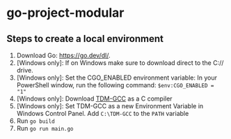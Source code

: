 # go-project-modular

## Steps to create a local environment

1. Download Go: https://go.dev/dl/.
2. [Windows only]: If on Windows make sure to download direct to the C:// drive.
3. [Windows only]: Set the CGO_ENABLED environment variable: In your PowerShell window, run the following command: `$env:CGO_ENABLED = "1"`
4. [Windows only]: Download [TDM-GCC](https://jmeubank.github.io/tdm-gcc/download/) as a C compiler
5. [Windows only]: Set TDM-GCC as a new Environment Variable in Windows Control Panel. Add `C:\TDM-GCC` to the `PATH` variable
6. Run `go build`
7. Run `go run main.go`